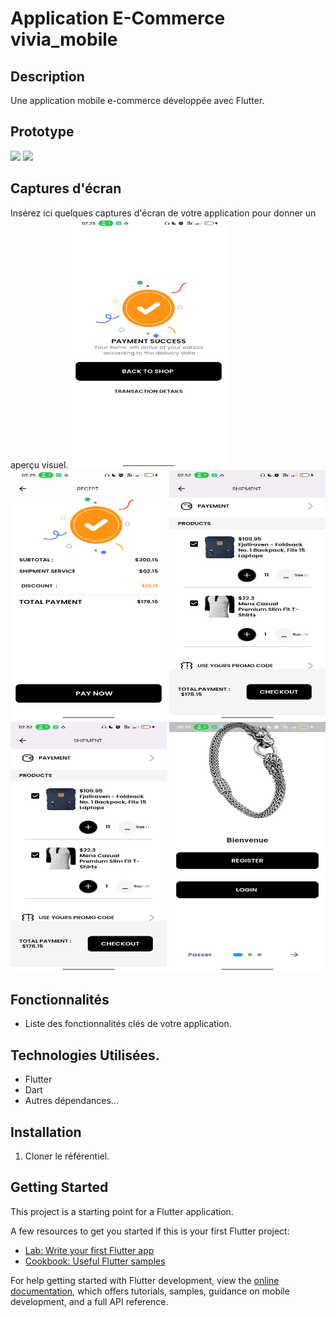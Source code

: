 #  Application E-Commerce vivia_mobile


## Description
Une application mobile e-commerce développée avec Flutter.
##   Prototype  
![](https://cdn.dribbble.com/userupload/3055912/file/original-cb3effbbb78d3bbed46e54d09ddeef10.png?resize=752x) 
 ![](https://cdn.dribbble.com/userupload/3055918/file/original-89ad601693722c4af1c5624a4e4d1634.png?resize=752x) 
 
## Captures d'écran
Insérez ici quelques captures d'écran de votre application pour donner un aperçu visuel.
<img src="assets/Screenshot_2023-12-22-02-25-44-56_26a699d6d0823c9fbe674f6a26a24181.jpg"  width="250" height="400" /> <img src="Screenshot_2023-12-22-02-25-36-15_26a699d6d0823c9fbe674f6a26a24181.jpg"  width="250" height="400" />  <img src="Screenshot_2023-12-22-02-52-59-60_26a699d6d0823c9fbe674f6a26a24181.jpg"  width="250" height="400" />  
<img src="Screenshot_2023-12-22-02-52-59-60_26a699d6d0823c9fbe674f6a26a24181.jpg"  width="250" height="400" /> 
<img src="assets/Screenshot_2023-12-22-05-10-22-23_26a699d6d0823c9fbe674f6a26a24181.jpg"  width="250" height="400" />



## Fonctionnalités
- Liste des fonctionnalités clés de votre application.

## Technologies Utilisées.
- Flutter
- Dart
- Autres dépendances...

## Installation
1. Cloner le référentiel.

## Getting Started

This project is a starting point for a Flutter application.

A few resources to get you started if this is your first Flutter project:

- [Lab: Write your first Flutter app](https://docs.flutter.dev/get-started/codelab)
- [Cookbook: Useful Flutter samples](https://docs.flutter.dev/cookbook)

For help getting started with Flutter development, view the
[online documentation](https://docs.flutter.dev/), which offers tutorials,
samples, guidance on mobile development, and a full API reference.
